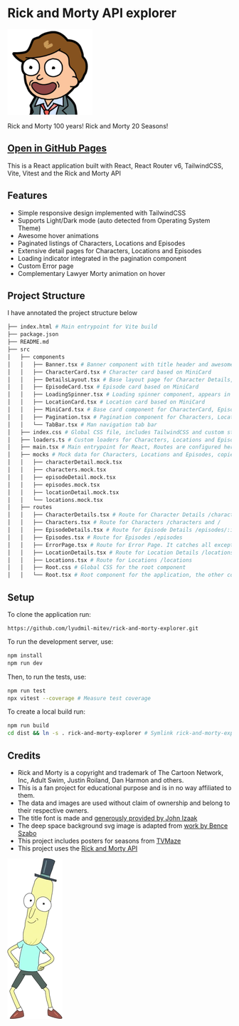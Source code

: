 # Rick and Morty API explorer
![Morty logo](public/android-chrome-192x192.png)

Rick and Morty 100 years! Rick and Morty 20 Seasons!

## [Open in GitHub Pages](https://lyudmil-mitev.github.io/rick-and-morty-explorer/)

This is a React application built with React, React Router v6, TailwindCSS, Vite, Vitest and the Rick and Morty API

## Features
- Simple responsive design implemented with TailwindCSS
- Supports Light/Dark mode (auto detected from Operating System Theme)
- Awesome hover animations
- Paginated listings of Characters, Locations and Episodes
- Extensive detail pages for Characters, Locations and Episodes
- Loading indicator integrated in the pagination component
- Custom Error page
- Complementary Lawyer Morty animation on hover

## Project Structure
I have annotated the project structure below
```bash
├── index.html # Main entrypoint for Vite build
├── package.json
├── README.md
├── src
│   ├── components
│   │   ├── Banner.tsx # Banner component with title header and awesome space background SVG that's less than 1KB
│   │   ├── CharacterCard.tsx # Character card based on MiniCard
│   │   ├── DetailsLayout.tsx # Base layout page for Character Details, Location Details and Episode Details
│   │   ├── EpisodeCard.tsx # Episode card based on MiniCard
│   │   ├── LoadingSpinner.tsx # Loading spinner component, appears in the pagination component
│   │   ├── LocationCard.tsx # Location card based on MiniCard
│   │   ├── MiniCard.tsx # Base card component for CharacterCard, EpisodeCard and LocationCard
│   │   ├── Pagination.tsx # Pagination component for Characters, Locations and Episodes
│   │   └── TabBar.tsx # Man navigation tab bar
│   ├── index.css # Global CSS file, includes TailwindCSS and custom styles
│   ├── loaders.ts # Custom loaders for Characters, Locations and Episodes and some API helpers
│   ├── main.tsx # Main entrypoint for React, Routes are configured here
│   ├── mocks # Mock data for Characters, Locations and Episodes, copied from the Rick and Morty API JS Client Object
│   │   ├── characterDetail.mock.tsx
│   │   ├── characters.mock.tsx
│   │   ├── episodeDetail.mock.tsx
│   │   ├── episodes.mock.tsx
│   │   ├── locationDetail.mock.tsx
│   │   └── locations.mock.tsx
│   ├── routes
│   │   ├── CharacterDetails.tsx # Route for Character Details /characters/:id
│   │   ├── Characters.tsx # Route for Characters /characters and /
│   │   ├── EpisodeDetails.tsx # Route for Episode Details /episodes/:id
│   │   ├── Episodes.tsx # Route for Episodes /episodes
│   │   ├── ErrorPage.tsx # Route for Error Page. It catches all exceptions
│   │   ├── LocationDetails.tsx # Route for Location Details /locations/:id
│   │   ├── Locations.tsx # Route for Locations /locations
│   │   ├── Root.css # Global CSS for the root component
│   │   └── Root.tsx # Root component for the application, the other components are nested as Root children
```

## Setup

To clone the application run:

```
https://github.com/lyudmil-mitev/rick-and-morty-explorer.git
```

To run the development server, use:

```bash
npm install
npm run dev
```

Then, to run the tests, use:
```bash
npm run test
npx vitest --coverage # Measure test coverage
```

To create a local build run:
```bash
npm run build
cd dist && ln -s . rick-and-morty-explorer # Symlink rick-and-morty-explorer, because that's configured as a base dir in vite.config.ts due to github pages structure
```

## Credits
- Rick and Morty is a copyright and trademark of The Cartoon Network, Inc, Adult Swim, Justin Roiland, Dan Harmon and others. 
- This is a fan project for educational purpose and is in no way affiliated to them.
- The data and images are used without claim of ownership and belong to their respective owners.
- The title font is made and [generously provided by John Izaak](https://www.deviantart.com/jonizaak/art/Get-Schwifty-A-Rick-and-Morty-font-638073728)
- The deep space background svg image is adapted from [work by Bence Szabo](https://www.deviantart.com/jonizaak/art/Get-Schwifty-A-Rick-and-Morty-font-638073728)
- This project includes posters for seasons from [TVMaze](https://www.tvmaze.com/)
- This project uses the [Rick and Morty API](https://rickandmortyapi.com/)

![Mr Poopybutthole logo](public/mr_pbh.webp)